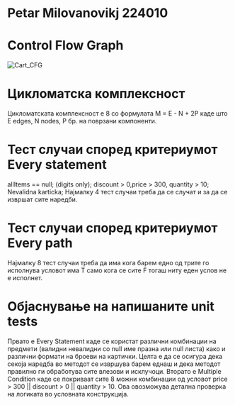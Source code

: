 # Petar Milovanovikj 224010

# Control Flow Graph
![Cart_CFG](https://github.com/user-attachments/assets/7973a7d4-875e-4a71-9d0f-27d56495f284)
# Цикломатска комплексност
Цикломатската комплексност е 8 со формулата M = E - N + 2P каде што Е edges, N nodes, P бр. на поврзани компоненти.
# Тест случаи според критериумот Every statement
allItems == null; (digits only); discount > 0,price > 300, quantity > 10; Nevalidna karticka;
Најмалку 4 тест случаи треба да се случат и за да се извршат сите наредби.
# Тест случаи според критериумот Every path
Најмалку 8 тест случаи треба да има кога барем едно од трите го исполнува условот има T само кога се сите F тогаш ниту еден услов не е исполнет.
# Објаснување на напишаните unit tests
Првато е Every Statement каде се користат различни комбинации на предмети (валидни невалидни со null име празна или null листа) како и различни формати на броеви на картички. Целта е да се осигура дека секоја наредба во методот се извршува барем еднаш и дека методот правилно ги обработува сите влезови и исклучоци.
Вторато е Multiple Condition каде се покриваат сите 8 можни комбинации од условот price > 300 || discount > 0 || quantity > 10. Ова овозможува детална проверка на логиката во условната конструкција.
